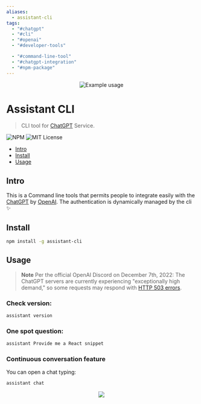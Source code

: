 ```yaml
---
aliases:
  - assistant-cli
tags:
  - "#chatgpt"
  - "#cli"
  - "#openai"
  - "#developer-tools"

  - "#command-line-tool"
  - "#chatgpt-integration"
  - "#npm-package"
---
```

<p align="center">
  <img alt="Example usage" src="/media/demo.gif">
</p>

# Assistant CLI <!-- omit in toc -->

> CLI tool for [ChatGPT](https://openai.com/blog/chatgpt/) Service.

![NPM](https://img.shields.io/npm/v/assistant-cli.svg) ![MIT License](https://img.shields.io/badge/license-MIT-blue)

- [Intro](#intro)
- [Install](#install)
- [Usage](#usage)

## Intro

This is a Command line tools that permits people to integrate easily with the [ChatGPT](https://openai.com/blog/chatgpt) by [OpenAI](https://openai.com). The authentication is dynamically managed by the cli ✨

## Install

```bash
npm install -g assistant-cli
```

## Usage

> **Note**
> Per the official OpenAI Discord on December 7th, 2022: The ChatGPT servers are currently experiencing "exceptionally high demand," so some requests may respond with [HTTP 503 errors](https://developer.mozilla.org/en-US/docs/Web/HTTP/Status/503).

### Check version:
```bash
assistant version
```


### One spot question:
```bash
assistant Provide me a React snippet
```

### Continuous conversation feature

You can open a chat typing:
```bash
assistant chat
```
<p align="center">
  <img src="/media/assistant-chat.png" />
</p>

